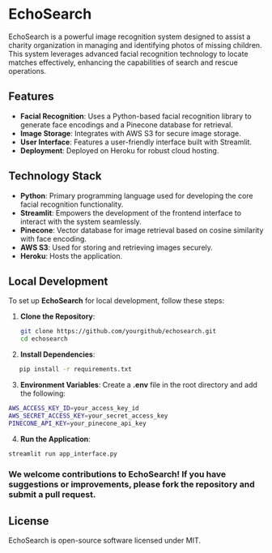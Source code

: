 # EchoSearch

EchoSearch is a powerful image recognition system designed to assist a charity organization in managing and identifying photos of missing children. This system leverages advanced facial recognition technology to locate matches effectively, enhancing the capabilities of search and rescue operations.

## Features

- **Facial Recognition**: Uses a Python-based facial recognition library to generate face encodings and a Pinecone database for retrieval.
- **Image Storage**: Integrates with AWS S3 for secure image storage.
- **User Interface**: Features a user-friendly interface built with Streamlit.
- **Deployment**: Deployed on Heroku for robust cloud hosting.

## Technology Stack

- **Python**: Primary programming language used for developing the core facial recognition functionality.
- **Streamlit**: Empowers the development of the frontend interface to interact with the system seamlessly.
- **Pinecone**: Vector database for image retrieval based on cosine similarity with face encoding.
- **AWS S3**: Used for storing and retrieving images securely.
- **Heroku**: Hosts the application.

## Local Development

To set up **EchoSearch** for local development, follow these steps:

1. **Clone the Repository**:
   ```bash
   git clone https://github.com/yourgithub/echosearch.git
   cd echosearch
   ```
2. **Install Dependencies**:
```bash
   pip install -r requirements.txt
   ```
3. **Environment Variables**:
Create a **.env** file in the root directory and add the following:
```bash
AWS_ACCESS_KEY_ID=your_access_key_id
AWS_SECRET_ACCESS_KEY=your_secret_access_key
PINECONE_API_KEY=your_pinecone_api_key
```
4. **Run the Application**:
```bash
streamlit run app_interface.py
```

### We welcome contributions to EchoSearch! If you have suggestions or improvements, please fork the repository and submit a pull request.

## License

EchoSearch is open-source software licensed under MIT.
